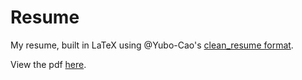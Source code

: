 # Resume
 My resume, built in LaTeX using @Yubo-Cao's [clean_resume format](https://github.com/Yubo-Cao/clean_resume).

 View the pdf [here](https://github.com/anishgoyal1108/Resume/blob/main/build/main.pdf).
